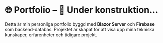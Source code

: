# 🌐 Portfolio – 🚧 Under konstruktion...

Detta är min personliga portfolio byggd med **Blazor Server** och **Firebase** som backend-databas. Projektet är skapat för att visa upp mina tekniska kunskaper, erfarenheter och tidigare projekt.

